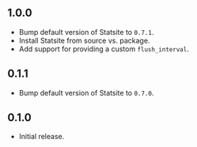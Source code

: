 ## 1.0.0

- Bump default version of Statsite to `0.7.1`.
- Install Statsite from source vs. package.
- Add support for providing a custom `flush_interval`.

## 0.1.1

- Bump default version of Statsite to `0.7.0`.

## 0.1.0

- Initial release.
